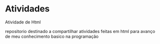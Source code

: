 # Atividades
Atividade de Html

repositorio destinado a compartilhar atividades feitas em html para avanço de meu conhecimento basico na programação
